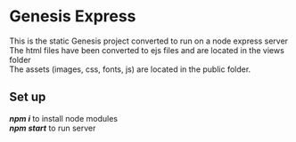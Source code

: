 # Genesis Express
This is the static Genesis project converted to run on a node express server
<br>
The html files have been converted to ejs files and are located in the views folder
<br>
The assets (images, css, fonts, js) are located in the public folder.

## Set up
***npm i*** to install node modules
<br>
***npm start*** to run server
